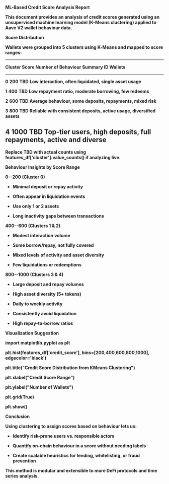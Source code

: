 **ML-Based Credit Score Analysis Report**

**This document provides an analysis of credit scores generated using an
unsupervised machine learning model (K-Means clustering) applied to Aave
V2 wallet behaviour data.**

**Score Distribution**

**Wallets were grouped into 5 clusters using K-Means and mapped to score
ranges:**

  ------------------------------------------------------------------------------
  **Cluster   **Score**   **Number of      **Behaviour Summary**
  ID**                    Wallets**        
  ----------- ----------- ---------------- -------------------------------------
  **0**       **200**     **TBD**          **Low interaction, often liquidated,
                                           single asset usage**

  **1**       **400**     **TBD**          **Low repayment ratio, moderate
                                           borrowing, few redeems**

  **2**       **600**     **TBD**          **Average behaviour, some deposits,
                                           repayments, mixed risk**

  **3**       **800**     **TBD**          **Reliable with consistent deposits,
                                           active usage, diversified assets**

  **4**       **1000**    **TBD**          **Top-tier users, high deposits, full
                                           repayments, active and diverse**
  ------------------------------------------------------------------------------

**Replace TBD with actual counts using
features_df\[\'cluster\'\].value_counts() if analyzing live.**

**Behaviour Insights by Score Range**

**0--200 (Cluster 0)**

-   **Minimal deposit or repay activity**

-   **Often appear in liquidation events**

-   **Use only 1 or 2 assets**

-   **Long inactivity gaps between transactions**

**400--600 (Clusters 1 & 2)**

-   **Modest interaction volume**

-   **Some borrow/repay, not fully covered**

-   **Mixed levels of activity and asset diversity**

-   **Few liquidations or redemptions**

**800--1000 (Clusters 3 & 4)**

-   **Large deposit and repay volumes**

-   **High asset diversity (5+ tokens)**

-   **Daily to weekly activity**

-   **Consistently avoid liquidation**

-   **High repay-to-borrow ratios**

**Visualization Suggestion**

**import matplotlib.pyplot as plt**

**plt.hist(features_df\[\'credit_score\'\],
bins=\[200,400,600,800,1000\], edgecolor=\'black\')**

**plt.title(\"Credit Score Distribution from KMeans Clustering\")**

**plt.xlabel(\"Credit Score Range\")**

**plt.ylabel(\"Number of Wallets\")**

**plt.grid(True)**

**plt.show()**

**Conclusion**

**Using clustering to assign scores based on behaviour lets us:**

-   **Identify risk-prone users vs. responsible actors**

-   **Quantify on-chain behaviour in a score without needing labels**

-   **Create scalable heuristics for lending, whitelisting, or fraud
    prevention**

**This method is modular and extensible to more DeFi protocols and time
series analysis.**

